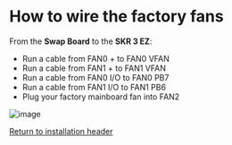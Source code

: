 # How to wire the factory fans

From the **Swap Board** to the **SKR 3 EZ**:

- Run a cable from FAN0 + to FAN0 VFAN
- Run a cable from FAN1 + to FAN1 VFAN
- Run a cable from FAN0 I/O to FAN0 PB7
- Run a cable from FAN1 I/O to FAN1 PB6
- Plug your factory mainboard fan into FAN2

![image](https://github.com/smartwareio/SWIO-Kobra-Max-Adapter-Kit/assets/139072083/a5f0369d-b0ee-48d1-ae40-5952fc0b07bc)

[Return to installation header](https://github.com/smartwareio/SWIO-Kobra-Max-Adapter-Kit#wiring-the-swap-board-under-development)
